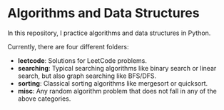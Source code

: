 # Algorithms and Data Structures

In this repository, I practice algorithms and data structures in Python.

Currently, there are four different folders:

* **leetcode**: Solutions for LeetCode problems.
* **searching**: Typical searching algorithms like binary search or linear search, but also graph searching like BFS/DFS.
* **sorting**: Classical sorting algorithms like mergesort or quicksort.
* **misc**: Any random algorithm problem that does not fall in any of the above categories.
